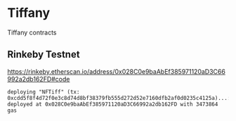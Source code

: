 # Tiffany
Tiffany contracts


## Rinkeby Testnet

https://rinkeby.etherscan.io/address/0x028C0e9baAbEf385971120aD3C66992a2db162FD#code
```
deploying "NFTiff" (tx: 0xcdd5f8f4d72f0e3c8d74d8bf38379fb555d272d52e7160dfb2af0d0235c4125a)...: deployed at 0x028C0e9baAbEf385971120aD3C66992a2db162FD with 3473864 gas
```